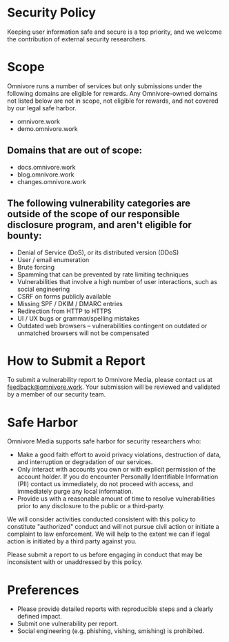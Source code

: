 # Security Policy

Keeping user information safe and secure is a top priority, and we welcome the contribution of external security researchers.

# Scope

Omnivore runs a number of services but only submissions under the following domains are eligible for rewards. Any Omnivore-owned domains not listed below are not in scope, not eligible for rewards, and not covered by our legal safe harbor.

- omnivore.work
- demo.omnivore.work

## Domains that are out of scope:

- docs.omnivore.work
- blog.omnivore.work
- changes.omnivore.work

## The following vulnerability categories are outside of the scope of our responsible disclosure program, and aren't eligible for bounty:

- Denial of Service (DoS), or its distributed version (DDoS)
- User / email enumeration
- Brute forcing
- Spamming that can be prevented by rate limiting techniques
- Vulnerabilities that involve a high number of user interactions, such as social engineering
- CSRF on forms publicly available
- Missing SPF / DKIM / DMARC entries
- Redirection from HTTP to HTTPS
- UI / UX bugs or grammar/spelling mistakes
- Outdated web browsers – vulnerabilities contingent on outdated or unmatched browsers will not be compensated

# How to Submit a Report

To submit a vulnerability report to Omnivore Media, please contact us at feedback@omnivore.work. Your submission will be reviewed and validated by a member of our security team.

# Safe Harbor

Omnivore Media supports safe harbor for security researchers who:

- Make a good faith effort to avoid privacy violations, destruction of data, and interruption or degradation of our services.
- Only interact with accounts you own or with explicit permission of the account holder. If you do encounter Personally Identifiable Information (PII) contact us immediately, do not proceed with access, and immediately purge any local information.
- Provide us with a reasonable amount of time to resolve vulnerabilities prior to any disclosure to the public or a third-party.

We will consider activities conducted consistent with this policy to constitute "authorized" conduct and will not pursue civil action or initiate a complaint to law enforcement. We will help to the extent we can if legal action is initiated by a third party against you.

Please submit a report to us before engaging in conduct that may be inconsistent with or unaddressed by this policy.

# Preferences

- Please provide detailed reports with reproducible steps and a clearly defined impact.
- Submit one vulnerability per report.
- Social engineering (e.g. phishing, vishing, smishing) is prohibited.

